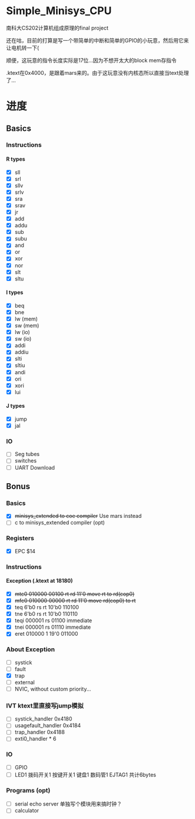 # Simple_Minisys_CPU

南科大CS202计算机组成原理的final project

还在咕，目前的打算是写一个带简单的中断和简单的GPIO的小玩意，然后用它来让电机转一下(

顺便，这玩意的指令长度实际是17位...因为不想开太大的block mem存指令

.ktext在0x4000，是跟着mars来的。由于这玩意没有内核态所以直接当text处理了...

# 进度
## Basics
### Instructions
#### R types
- [x] sll
- [x] srl
- [x] sllv
- [x] srlv
- [x] sra
- [x] srav
- [x] jr
- [x] add
- [x] addu
- [x] sub
- [x] subu
- [x] and
- [x] or
- [x] xor
- [x] nor
- [x] slt
- [x] sltu

#### I types
- [x] beq
- [x] bne
- [x] lw (mem)
- [x] sw (mem)
- [x] lw (io)
- [x] sw (io)
- [x] addi
- [x] addiu
- [x] slti
- [x] sltiu
- [x] andi
- [x] ori
- [x] xori
- [x] lui

#### J types
- [x] jump
- [x] jal

### IO
- [ ] Seg tubes
- [ ] switches
- [ ] UART Download
  
## Bonus

### Basics
- [x] ~~minisys_extended to coe compiler~~ Use mars instead
- [ ] c to minisys_extended compiler (opt)

### Registers
- [x] EPC $14

### Instructions

#### Exception (.ktext at 18180)
- [x] ~~mtc0 010000 00100 rt rd 11'0 move rt to rd(cop0)~~
- [x] ~~mfc0 010000 00000 rt rd 11'0 move rd(cop0) to rt~~
- [x] teq 6'b0 rs rt 10'b0 110100
- [x] tne 6'b0 rs rt 10'b0 110110
- [x] teqi 000001 rs 01100 immediate
- [x] tnei 000001 rs 01110 immediate
- [x] eret 010000 1 19'0 011000

### About Exception
- [ ] systick
- [ ] fault
- [x] trap
- [ ] external
- [ ] NVIC, without custom priority...

### IVT ktext里直接写jump模拟
- [ ] systick_handler 0x4180
- [ ] usagefault_handler 0x4184
- [ ] trap_handler 0x4188
- [ ] exti0_handler * 6

### IO
- [ ] GPIO
- [ ] LED1 拨码开关1 按键开关1 键盘1 数码管1 EJTAG1 共计6bytes

### Programs (opt)
- [ ] serial echo server 单独写个模块用来搞时钟？
- [ ] calculator
